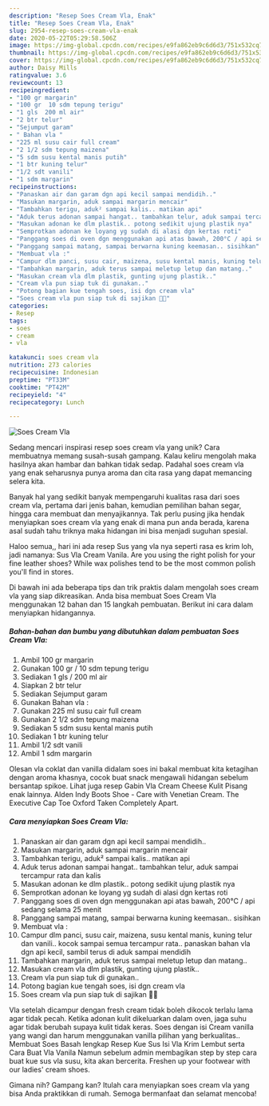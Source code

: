 ```yaml
---
description: "Resep Soes Cream Vla, Enak"
title: "Resep Soes Cream Vla, Enak"
slug: 2954-resep-soes-cream-vla-enak
date: 2020-05-22T05:29:58.506Z
image: https://img-global.cpcdn.com/recipes/e9fa862eb9c6d6d3/751x532cq70/soes-cream-vla-foto-resep-utama.jpg
thumbnail: https://img-global.cpcdn.com/recipes/e9fa862eb9c6d6d3/751x532cq70/soes-cream-vla-foto-resep-utama.jpg
cover: https://img-global.cpcdn.com/recipes/e9fa862eb9c6d6d3/751x532cq70/soes-cream-vla-foto-resep-utama.jpg
author: Daisy Mills
ratingvalue: 3.6
reviewcount: 13
recipeingredient:
- "100 gr margarin"
- "100 gr  10 sdm tepung terigu"
- "1 gls  200 ml air"
- "2 btr telur"
- "Sejumput garam"
- " Bahan vla "
- "225 ml susu cair full cream"
- "2 1/2 sdm tepung maizena"
- "5 sdm susu kental manis putih"
- "1 btr kuning telur"
- "1/2 sdt vanili"
- "1 sdm margarin"
recipeinstructions:
- "Panaskan air dan garam dgn api kecil sampai mendidih.."
- "Masukan margarin, aduk sampai margarin mencair"
- "Tambahkan terigu, aduk² sampai kalis.. matikan api"
- "Aduk terus adonan sampai hangat.. tambahkan telur, aduk sampai tercampur rata dan kalis"
- "Masukan adonan ke dlm plastik.. potong sedikit ujung plastik nya"
- "Semprotkan adonan ke loyang yg sudah di alasi dgn kertas roti"
- "Panggang soes di oven dgn menggunakan api atas bawah, 200°C / api sedang selama 25 menit"
- "Panggang sampai matang, sampai berwarna kuning keemasan.. sisihkan"
- "Membuat vla :"
- "Campur dlm panci, susu cair, maizena, susu kental manis, kuning telur dan vanili.. kocok sampai semua tercampur rata.. panaskan bahan vla dgn api kecil, sambil terus di aduk sampai mendidih"
- "Tambahkan margarin, aduk terus sampai meletup letup dan matang.."
- "Masukan cream vla dlm plastik, gunting ujung plastik.."
- "Cream vla pun siap tuk di gunakan.."
- "Potong bagian kue tengah soes, isi dgn cream vla"
- "Soes cream vla pun siap tuk di sajikan 🤗😋"
categories:
- Resep
tags:
- soes
- cream
- vla

katakunci: soes cream vla 
nutrition: 273 calories
recipecuisine: Indonesian
preptime: "PT33M"
cooktime: "PT42M"
recipeyield: "4"
recipecategory: Lunch

---
```



![Soes Cream Vla](https://img-global.cpcdn.com/recipes/e9fa862eb9c6d6d3/751x532cq70/soes-cream-vla-foto-resep-utama.jpg)

Sedang mencari inspirasi resep soes cream vla yang unik? Cara membuatnya memang susah-susah gampang. Kalau keliru mengolah maka hasilnya akan hambar dan bahkan tidak sedap. Padahal soes cream vla yang enak seharusnya punya aroma dan cita rasa yang dapat memancing selera kita.

Banyak hal yang sedikit banyak mempengaruhi kualitas rasa dari soes cream vla, pertama dari jenis bahan, kemudian pemilihan bahan segar, hingga cara membuat dan menyajikannya. Tak perlu pusing jika hendak menyiapkan soes cream vla yang enak di mana pun anda berada, karena asal sudah tahu triknya maka hidangan ini bisa menjadi suguhan spesial.

Haloo semua,, hari ini ada resep Sus yang vla nya seperti rasa es krim loh, jadi namanya: Sus Vla Cream Vanila. Are you using the right polish for your fine leather shoes? While wax polishes tend to be the most common polish you&#39;ll find in stores.


Di bawah ini ada beberapa tips dan trik praktis dalam mengolah soes cream vla yang siap dikreasikan. Anda bisa membuat Soes Cream Vla menggunakan 12 bahan dan 15 langkah pembuatan. Berikut ini cara dalam menyiapkan hidangannya.

<!--inarticleads1-->

##### Bahan-bahan dan bumbu yang dibutuhkan dalam pembuatan Soes Cream Vla:

1. Ambil 100 gr margarin
1. Gunakan 100 gr / 10 sdm tepung terigu
1. Sediakan 1 gls / 200 ml air
1. Siapkan 2 btr telur
1. Sediakan Sejumput garam
1. Gunakan  Bahan vla :
1. Gunakan 225 ml susu cair full cream
1. Gunakan 2 1/2 sdm tepung maizena
1. Sediakan 5 sdm susu kental manis putih
1. Sediakan 1 btr kuning telur
1. Ambil 1/2 sdt vanili
1. Ambil 1 sdm margarin


Olesan vla coklat dan vanilla didalam soes ini bakal membuat kita ketagihan dengan aroma khasnya, cocok buat snack mengawali hidangan sebelum bersantap spikoe. Lihat juga resep Gabin Vla Cream Cheese Kulit Pisang enak lainnya. Alden Indy Boots Shoe - Care with Venetian Cream. The Executive Cap Toe Oxford Taken Completely Apart. 

<!--inarticleads2-->

##### Cara menyiapkan Soes Cream Vla:

1. Panaskan air dan garam dgn api kecil sampai mendidih..
1. Masukan margarin, aduk sampai margarin mencair
1. Tambahkan terigu, aduk² sampai kalis.. matikan api
1. Aduk terus adonan sampai hangat.. tambahkan telur, aduk sampai tercampur rata dan kalis
1. Masukan adonan ke dlm plastik.. potong sedikit ujung plastik nya
1. Semprotkan adonan ke loyang yg sudah di alasi dgn kertas roti
1. Panggang soes di oven dgn menggunakan api atas bawah, 200°C / api sedang selama 25 menit
1. Panggang sampai matang, sampai berwarna kuning keemasan.. sisihkan
1. Membuat vla :
1. Campur dlm panci, susu cair, maizena, susu kental manis, kuning telur dan vanili.. kocok sampai semua tercampur rata.. panaskan bahan vla dgn api kecil, sambil terus di aduk sampai mendidih
1. Tambahkan margarin, aduk terus sampai meletup letup dan matang..
1. Masukan cream vla dlm plastik, gunting ujung plastik..
1. Cream vla pun siap tuk di gunakan..
1. Potong bagian kue tengah soes, isi dgn cream vla
1. Soes cream vla pun siap tuk di sajikan 🤗😋


Vla setelah dicampur dengan fresh cream tidak boleh dikocok terlalu lama agar tidak pecah. Ketika adonan kulit dikeluarkan dalam oven, jaga suhu agar tidak berubah supaya kulit tidak keras. Soes dengan isi Cream vanilla yang wangi dan harum menggunakan vanilla pilihan yang berkualitas.. Membuat Soes Basah lengkap Resep Kue Sus Isi Vla Krim Lembut serta Cara Buat Vla Vanila Namun sebelum admin membagikan step by step cara buat kue sus vla susu, kita akan bercerita. Freshen up your footwear with our ladies&#39; cream shoes. 

Gimana nih? Gampang kan? Itulah cara menyiapkan soes cream vla yang bisa Anda praktikkan di rumah. Semoga bermanfaat dan selamat mencoba!
